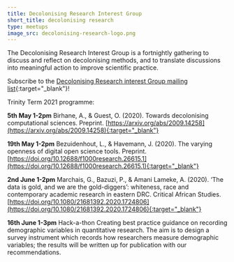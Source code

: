 ```yaml
---
title: Decolonising Research Interest Group
short_title: decolonising research
type: meetups
image_src: decolonising-research-logo.png
---
```


The Decolonising Research Interest Group is a fortnightly gathering to discuss and reflect on decolonising methods, and to translate discussions into meaningful action to improve scientific practice.  

Subscribe to the [Decolonising Research interest Group mailing list](https://web.maillist.ox.ac.uk/ox/info/decolonising-research){:target="_blank"}!


Trinity Term 2021 programme:

**5th May 1-2pm** Birhane, A., & Guest, O. (2020). Towards decolonising computational sciences. Preprint. [https://arxiv.org/abs/2009.14258](https://arxiv.org/abs/2009.14258){:target="_blank"}  

**19th May 1-2pm** Bezuidenhout, L., & Havemann, J. (2020). The varying openness of digital open science tools. Preprint. [https://doi.org/10.12688/f1000research.26615.1](https://doi.org/10.12688/f1000research.26615.1){:target="_blank"}

**2nd June 1-2pm** Marchais, G., Bazuzi, P., & Amani Lameke, A. (2020). ‘The data is gold, and we are the gold-diggers’: whiteness, race and contemporary academic research in eastern DRC. Critical African Studies. [https://doi.org/10.1080/21681392.2020.1724806](https://doi.org/10.1080/21681392.2020.1724806){:target="_blank"}

**16th June 1-3pm** Hack-a-thon Creating best practice guidance on recording demographic variables in quantitative research. The aim is to design a survey instrument which records how researchers measure demographic variables; the results will be written up for publication with our recommendations.  
